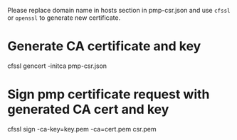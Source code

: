 Please replace domain name in hosts section in pmp-csr.json and use `cfssl` or `openssl` to generate new certificate.

# Generate CA certificate and key
cfssl gencert -initca pmp-csr.json
# Sign pmp certificate request with generated CA cert and key
cfssl sign -ca-key=key.pem -ca=cert.pem csr.pem
